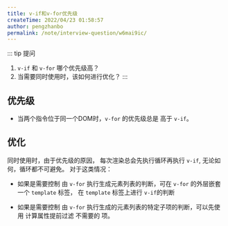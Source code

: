 ```yaml
---
title: v-if和v-for优先级
createTime: 2022/04/23 01:58:57
author: pengzhanbo
permalink: /note/interview-question/w6mai9ic/
---
```


:::  tip 提问
1. `v-if` 和 `v-for` 哪个优先级高？
2. 当需要同时使用时，该如何进行优化？
:::

## 优先级

- 当两个指令位于同一个DOM时，`v-for` 的优先级总是 高于 `v-if`。

## 优化

同时使用时，由于优先级的原因， 每次渲染总会先执行循环再执行 `v-if`, 无论如何，循环都不可避免。
对于这类情况：

- 如果是需要控制 由 `v-for` 执行生成元素列表的判断，可在 `v-for` 的外层嵌套一个 `template` 标签，
  在 `template` 标签上进行 `v-if`的判断

- 如果是需要控制 由 `v-for` 执行生成的元素列表的特定子项的判断，可以先使用 计算属性提前过滤 不需要的 项。
